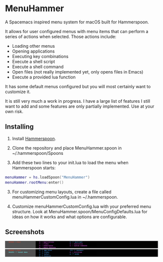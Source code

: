 # MenuHammer
A Spacemacs inspired menu system for macOS built for Hammerspoon.  

It allows for user configured menus with menu items that can perform a series of actions when selected.  Those actions include:
- Loading other menus
- Opening applications
- Executing key combinations
- Execute a shell script
- Execute a shell command
- Open files (not really implemented yet, only opens files in Emacs)
- Execute a provided lua function

It has some default menus configured but you will most certainly want to customize it.

It is still very much a work in progress.  I have a large list of features I still want to add and some features are only partially implemented.  Use at your own risk.

## Installing

1. Install [Hammerspoon](http://www.hammerspoon.org/).

2. Clone the repository and place MenuHammer.spoon in ~/.hammerspoon/Spoons

3. Add these two lines to your init.lua to load the menu when Hammerspoon starts:

```lua
menuHammer = hs.loadSpoon("MenuHammer")
menuHammer.rootMenu:enter()
```

3. For customizing menu layouts, create a file called menuHammerCustomConfig.lua in ~/.hammerspoon.

4. Customize menuHammerCustomConfig.lua with your preferred menu structure.  Look at MenuHammer.spoon/MenuConfigDefaults.lua for ideas on how it works and what options are configurable.

## Screenshots

![basic-main-menu](https://raw.githubusercontent.com/FryJay/MenuHammer/master/screenshots/MenuHammer-basic-main-menu.png)
![basic-app-menu](https://raw.githubusercontent.com/FryJay/MenuHammer/master/screenshots/MenuHammer-basic-app-menu.png)

